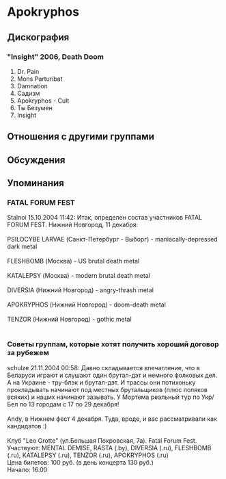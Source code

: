 # Apokryphos



## Дискография

### "Insight" 2006, Death Doom

01. Dr. Pain
02. Mons Parturibat
03. Damnation
04. Садизм
05. Apokryphos - Cult
06. Ты Безумен
07. Insight


## Отношения с другими группами


## Обсуждения


## Упоминания

### FATAL FORUM FEST

Stalnoi 15.10.2004 11:42:
Итак, определен состав участников FATAL FORUM FEST. Нижний Новгород, 11 декабря:<BR><BR>PSILOCYBE LARVAE (Санкт-Петербург - Выборг) - maniacally-depressed dark metal<BR><BR>FLESHBOMB (Москва) - US brutal death metal<BR><BR>KATALEPSY (Москва) - modern brutal death metal<BR><BR>DIVERSIA (Нижний Новгород) - angry-thrash metal<BR><BR>APOKRYPHOS (Нижний Новгород) - doom-death metal<BR><BR>TENZOR (Нижний Новгород) - gothic metal<BR><BR>

### Советы группам, которые хотят получить хороший договор за рубежем

schulze 21.11.2004 00:58:
Давно складывается впечатление, что в Беларуси играют и слушают один брутал-дэт и немного фолковых дел. А на Украине - тру-блэк и брутал-дэт. И трассы они потихоньку прокладывать начинают под местных брутальщиков (плюс поляков всяких) и наших начинают зазывать. У Мортема реальный тур по Укр/Бел по 13 городам с 17 по 29 декабря!<BR><BR>Andy, в Нижнем фест 4 декабря. Туда, вроде, и вас рассматривали как кандидатов :)<BR><BR>Клуб "Leo Grotte" (ул.Большая Покровская, 7а). Fatal Forum Fest. <BR>Участвуют: MENTAL DEMISE, RASTA (.by), DIVERSIA (.ru), FLESHBOMB (.ru), KATALEPSY (.ru), TENZOR (.ru), APOKRYPHOS (.ru) <BR>Цена билетов: 100 руб. (в день концерта 130 руб.) <BR>Начало: 16.00 

